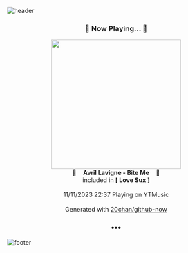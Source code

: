 ![header](https://capsule-render.vercel.app/api?type=wave&height=170&section=header&fontColor=090707&fontAlignX=45&fontAlignY=65&fontSize=100)

<h3 align="center">🎵 Now Playing... 🎵</h3>
<p align="center">
  <a href="https://music.youtube.com/watch?v=h5I774U_s2I">
    <img width="300" src="https://lh3.googleusercontent.com/U3celp0_C0eecLCLGj39kBAhhnOhCDyxEGeUMMBjGSozO_l-TCuKZiabwL6LJTA-bWmHJbcC98jwJEP7">
  </a>
  <br>
  🎵&nbsp&nbsp&nbsp <b>Avril Lavigne - Bite Me</b> &nbsp&nbsp&nbsp🎵
  <br>
  included in <b>[ Love Sux ]</b>
  
  <br />
  <br />
  11/11/2023 22:37 Playing on YTMusic
  <br />
  <br />
  Generated with <a href="https://github.com/20chan/github-now">20chan/github-now</a>
</p>

<h3 align="center">•••</h3>

![footer](https://capsule-render.vercel.app/api?type=wave&height=150&section=footer)
